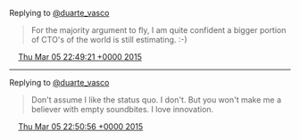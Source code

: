 Replying to [@duarte\_vasco](https://twitter.com/duarte_vasco/status/573435549563932672)

> For the majority argument to fly, I am quite confident a bigger portion of CTO's of the world is still estimating\. :\-\)

<img src="../../media/tweet.ico" width="12" /> [Thu Mar 05 22:49:21 +0000 2015](https://twitter.com/DromerDenker/status/573616315103051776)

----

Replying to [@duarte\_vasco](https://twitter.com/duarte_vasco/status/573435881853468672)

> Don't assume I like the status quo\. I don't\. But you won't make me a believer with empty soundbites\. I love innovation\.

<img src="../../media/tweet.ico" width="12" /> [Thu Mar 05 22:50:56 +0000 2015](https://twitter.com/DromerDenker/status/573616714384031744)